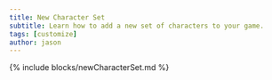 ```yaml
---
title: New Character Set
subtitle: Learn how to add a new set of characters to your game.
tags: [customize]
author: jason
---
```

{% include blocks/newCharacterSet.md %}
